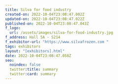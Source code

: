 ```yaml
---
title: Silva for food industry
created-on: 2022-10-04T23:08:47.002Z
updated-on: 2022-10-04T23:08:47.022Z
published-on: 2022-10-04T23:08:47.043Z
f_logo:
  url: /assets/images/silva-for-food-industry.jpg
f_address: Hall 5A - S214
f_exhibitor-url: "https://www.silvafrozen.com "
tags: exhibitors
layout: "[exhibitors].html"
date: 2022-10-04T23:08:47.058Z
seo:
  noindex: false
  twitter:title: summary
  twitter:card: summary
---
```

